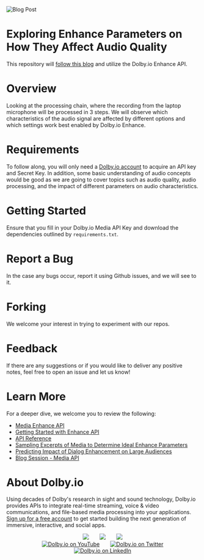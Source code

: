 ![Blog Post](https://dolby.io/wp-content/uploads/2022/02/Exploring-Enhance-Parameters-on-How-They-Affect-Audio-Quality.jpg)

# Exploring Enhance Parameters on How They Affect Audio Quality

This repository will [follow this blog](https://dolby.io/blog/exploring-enhance-parameters-on-how-they-affect-audio-quality/) and utilize the Dolby.io Enhance API.

# Overview
Looking at the processing chain, where the recording from the laptop microphone will be processed in 3 steps. We will observe which characteristics of the audio signal are affected by different options and which settings work best enabled by Dolby.io Enhance.

# Requirements
To follow along, you will only need a [Dolby.io account](https://dolby.io/) to acquire an API key and Secret Key. In addition, some basic understanding of audio concepts would be good as we are going to cover topics such as audio quality, audio processing, and the impact of different parameters on audio characteristics. 

# Getting Started
Ensure that you fill in your Dolby.io Media API Key and download the dependencies outlined by `requirements.txt`.

# Report a Bug 
In the case any bugs occur, report it using Github issues, and we will see to it. 

# Forking
We welcome your interest in trying to experiment with our repos. 

# Feedback 
If there are any suggestions or if you would like to deliver any positive notes, feel free to open an issue and let us know!

# Learn More
For a deeper dive, we welcome you to review the following:
 - [Media Enhance API](https://docs.dolby.io/media-apis/docs/enhance-api-guide)
 - [Getting Started with Enhance API](https://docs.dolby.io/media-apis/docs/quick-start-to-enhancing-media)
 - [API Reference](https://docs.dolby.io/media-apis/reference/media-enhance-post)
 - [Sampling Excerpts of Media to Determine Ideal Enhance Parameters](https://dolby.io/blog/sampling-excerpts-of-media-to-determine-ideal-enhance-parameters/)
 - [Predicting Impact of Dialog Enhancement on Large Audiences](https://dolby.io/blog/dialog-enhancement-on-large-audiences/)
 - [Blog Session - Media API](https://dolby.io/search/?_blog_categories=media)

# About Dolby.io
Using decades of Dolby's research in sight and sound technology, Dolby.io provides APIs to integrate real-time streaming, voice & video communications, and file-based media processing into your applications. [Sign up for a free account](https://dashboard.dolby.io/signup/) to get started building the next generation of immersive, interactive, and social apps.

<div align="center">
  <a href="https://dolby.io/" target="_blank"><img src="https://img.shields.io/badge/Dolby.io-0A0A0A?style=for-the-badge&logo=dolby&logoColor=white"/></a>
&nbsp; &nbsp; &nbsp;
  <a href="https://docs.dolby.io/" target="_blank"><img src="https://img.shields.io/badge/Dolby.io-Docs-0A0A0A?style=for-the-badge&logoColor=white"/></a>
&nbsp; &nbsp; &nbsp;
  <a href="https://dolby.io/blog/category/developer/" target="_blank"><img src="https://img.shields.io/badge/Dolby.io-Blog-0A0A0A?style=for-the-badge&logoColor=white"/></a>
</div>

<div align="center">
&nbsp; &nbsp; &nbsp;
  <a href="https://youtube.com/@dolbyio" target="_blank"><img src="https://img.shields.io/badge/YouTube-red?style=flat-square&logo=youtube&logoColor=white" alt="Dolby.io on YouTube"/></a>
&nbsp; &nbsp; &nbsp; 
  <a href="https://twitter.com/dolbyio" target="_blank"><img src="https://img.shields.io/badge/Twitter-blue?style=flat-square&logo=twitter&logoColor=white" alt="Dolby.io on Twitter"/></a>
&nbsp; &nbsp; &nbsp;
  <a href="https://www.linkedin.com/company/dolbyio/" target="_blank"><img src="https://img.shields.io/badge/LinkedIn-0077B5?style=flat-square&logo=linkedin&logoColor=white" alt="Dolby.io on LinkedIn"/></a>
</div>





